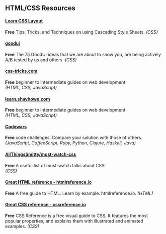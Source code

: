 <!-- <div style='text-align: center;'>
<img style="width:20%;" src="devlistlogo.png">
</div> -->

## HTML/CSS Resources
#### [Learn CSS Layout](http://learnlayout.com/)
**Free** Tips, Tricks, and Techniques on using Cascading Style Sheets. 
*(CSS)*

#### [goodui](http://www.goodui.org/)
**Free** The 75 GoodUI ideas that we are about to show you, are being actively A/B tested by us and others. 
*(CSS)*

#### [css-tricks.com](https://css-tricks.com/)
**Free** beginner to intermediate guides on web development  
*(HTML, CSS, JavaScript)*

#### [learn.shayhowe.com](http://learn.shayhowe.com/)
**Free** beginner to intermediate guides on web development  
*(HTML, CSS, JavaScript)*
#### [Codewars](http://www.codewars.com/)
**Free** code challenges. Compare your solution with those of others.  
*(JavaScript, CoffeeScript, Ruby, Python, Clojure, Haskell, Java)*


#### [AllThingsSmitty/must-watch-css](https://github.com/AllThingsSmitty/must-watch-css)
**Free** A useful list of must-watch talks about CSS  
*(CSS)*
#### [Great HTML reference - htmlreference.io](http://htmlreference.io/)
**Free** A free guide to HTML. Learn by example: htmlreference.io.
*(HTML)*
#### [Great CSS reference - cssreference.io](http://cssreference.io/)
**Free** CSS Reference is a free visual guide to CSS. It features the most popular properties, and explains them with illustrated and animated examples.
*(CSS)*